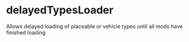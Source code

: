 # delayedTypesLoader
 Allows delayed loading of placeable or vehicle types until all mods have finished loading
